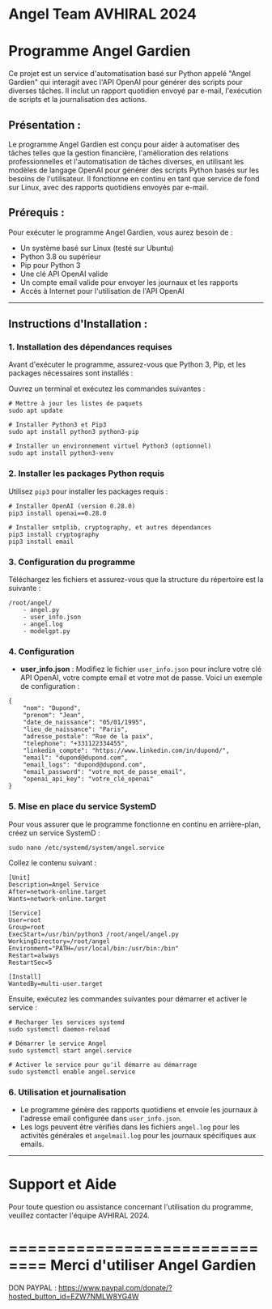 # Angel Team AVHIRAL 2024

# Programme Angel Gardien

Ce projet est un service d'automatisation basé sur Python appelé "Angel Gardien" qui interagit avec l'API OpenAI pour générer des scripts pour diverses tâches. Il inclut un rapport quotidien envoyé par e-mail, l'exécution de scripts et la journalisation des actions.

## Présentation :
Le programme Angel Gardien est conçu pour aider à automatiser des tâches telles que la gestion financière, l'amélioration des relations professionnelles et l'automatisation de tâches diverses, en utilisant les modèles de langage OpenAI pour générer des scripts Python basés sur les besoins de l'utilisateur. Il fonctionne en continu en tant que service de fond sur Linux, avec des rapports quotidiens envoyés par e-mail.

## Prérequis :
Pour exécuter le programme Angel Gardien, vous aurez besoin de :
- Un système basé sur Linux (testé sur Ubuntu)
- Python 3.8 ou supérieur
- Pip pour Python 3
- Une clé API OpenAI valide
- Un compte email valide pour envoyer les journaux et les rapports
- Accès à Internet pour l'utilisation de l'API OpenAI

---

## Instructions d'Installation :

### 1. Installation des dépendances requises
Avant d'exécuter le programme, assurez-vous que Python 3, Pip, et les packages nécessaires sont installés :

Ouvrez un terminal et exécutez les commandes suivantes :

```
# Mettre à jour les listes de paquets
sudo apt update

# Installer Python3 et Pip3
sudo apt install python3 python3-pip

# Installer un environnement virtuel Python3 (optionnel)
sudo apt install python3-venv
```

### 2. Installer les packages Python requis
Utilisez `pip3` pour installer les packages requis :

```
# Installer OpenAI (version 0.28.0)
pip3 install openai==0.28.0

# Installer smtplib, cryptography, et autres dépendances
pip3 install cryptography
pip3 install email
```

### 3. Configuration du programme
Téléchargez les fichiers et assurez-vous que la structure du répertoire est la suivante :

```
/root/angel/
    - angel.py
    - user_info.json
    - angel.log
    - modelgpt.py
```

### 4. Configuration
- **user_info.json** : Modifiez le fichier `user_info.json` pour inclure votre clé API OpenAI, votre compte email et votre mot de passe. Voici un exemple de configuration :

```
{
    "nom": "Dupond",
    "prenom": "Jean",
    "date_de_naissance": "05/01/1995",
    "lieu_de_naissance": "Paris",
    "adresse_postale": "Rue de la paix",
    "telephone": "+331122334455",
    "linkedin_compte": "https://www.linkedin.com/in/dupond/",
    "email": "dupond@dupond.com",
    "email_logs": "dupond@dupond.com",
    "email_password": "votre_mot_de_passe_email",
    "openai_api_key": "votre_clé_openai"
}
```

### 5. Mise en place du service SystemD
Pour vous assurer que le programme fonctionne en continu en arrière-plan, créez un service SystemD :

```
sudo nano /etc/systemd/system/angel.service
```

Collez le contenu suivant :

```
[Unit]
Description=Angel Service
After=network-online.target
Wants=network-online.target

[Service]
User=root
Group=root
ExecStart=/usr/bin/python3 /root/angel/angel.py
WorkingDirectory=/root/angel
Environment="PATH=/usr/local/bin:/usr/bin:/bin"
Restart=always
RestartSec=5

[Install]
WantedBy=multi-user.target
```

Ensuite, exécutez les commandes suivantes pour démarrer et activer le service :

```
# Recharger les services systemd
sudo systemctl daemon-reload

# Démarrer le service Angel
sudo systemctl start angel.service

# Activer le service pour qu'il démarre au démarrage
sudo systemctl enable angel.service
```

### 6. Utilisation et journalisation
- Le programme génère des rapports quotidiens et envoie les journaux à l'adresse email configurée dans `user_info.json`.
- Les logs peuvent être vérifiés dans les fichiers `angel.log` pour les activités générales et `angelmail.log` pour les journaux spécifiques aux emails.

---

# Support et Aide
Pour toute question ou assistance concernant l'utilisation du programme, veuillez contacter l'équipe AVHIRAL 2024.

==============================
Merci d'utiliser Angel Gardien
==============================

DON PAYPAL : https://www.paypal.com/donate/?hosted_button_id=EZW7NMLW8YG4W
